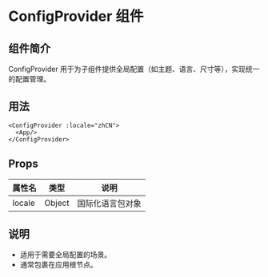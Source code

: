 # ConfigProvider 组件

## 组件简介
ConfigProvider 用于为子组件提供全局配置（如主题、语言、尺寸等），实现统一的配置管理。

## 用法
```vue
<ConfigProvider :locale="zhCN">
  <App/>
</ConfigProvider>
```

## Props
| 属性名 | 类型 | 说明 |
| ------ | ---- | ---- |
| locale | Object | 国际化语言包对象 |

## 说明
- 适用于需要全局配置的场景。
- 通常包裹在应用根节点。 